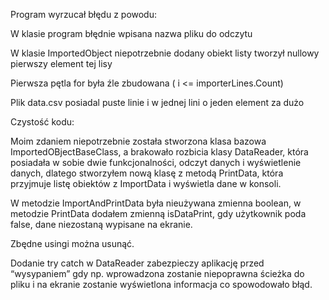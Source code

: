 Program wyrzucał błędu z powodu: 

W klasie program błędnie wpisana nazwa pliku do odczytu 

W klasie ImportedObject niepotrzebnie dodany obiekt listy tworzył nullowy pierwszy element tej lisy 

Pierwsza pętla for była źle zbudowana ( i <= importerLines.Count) 

Plik data.csv posiadal puste linie i w jednej lini o jeden element za dużo 

Czystość kodu: 

Moim zdaniem niepotrzebnie została stworzona klasa bazowa ImportedOBjectBaseClass, a brakowało rozbicia klasy DataReader, która posiadała w sobie dwie funkcjonalności, odczyt danych i wyświetlenie danych, dlatego stworzyłem nową klasę z metodą PrintData, która przyjmuje listę obiektów z ImportData i wyświetla dane w konsoli. 

W metodzie ImportAndPrintData była nieużywana zmienna boolean, w metodzie PrintData dodałem zmienną isDataPrint, gdy użytkownik poda false, dane niezostaną wypisane na ekranie. 

Zbędne usingi można usunąć. 

Dodanie try catch w DataReader zabezpieczy aplikację przed “wysypaniem” gdy np. wprowadzona zostanie niepoprawna ścieżka do pliku i na ekranie zostanie wyświetlona informacja co spowodowało błąd.  
